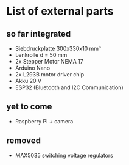 # List of external parts

## so far integrated

 - Siebdruckplatte 300x330x10 mm³
 - Lenkrolle d = 50 mm
 - 2x Stepper Motor NEMA 17
 - Arduino Nano
 - 2x L293B motor driver chip
 - Akku 20 V
 - ESP32 (Bluetooth and I2C Communication)

## yet to come
 - Raspberry PI + camera

## removed

- MAX5035 switching voltage regulators 
